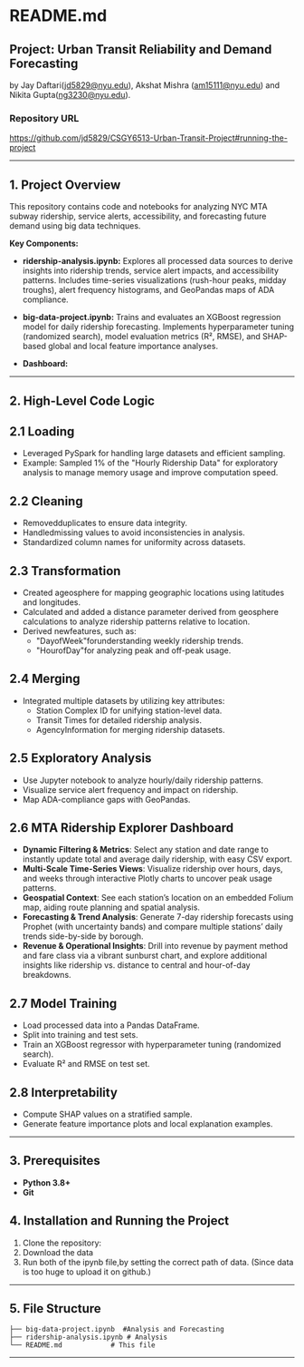 # README.md

## Project: Urban Transit Reliability and Demand Forecasting
by Jay Daftari(jd5829@nyu.edu), Akshat Mishra (am15111@nyu.edu) and Nikita Gupta(ng3230@nyu.edu).

### Repository URL
https://github.com/jd5829/CSGY6513-Urban-Transit-Project#running-the-project

---

## 1. Project Overview
This repository contains code and notebooks for analyzing NYC MTA subway ridership, service alerts, accessibility, and forecasting future demand using big data techniques.

**Key Components:**
- **ridership-analysis.ipynb:** Explores all processed data sources to derive insights into ridership trends, service alert impacts, and accessibility patterns. Includes time-series visualizations (rush-hour peaks, midday troughs), alert frequency histograms, and GeoPandas maps of ADA compliance.
- **big-data-project.ipynb:** Trains and evaluates an XGBoost regression model for daily ridership forecasting. Implements hyperparameter tuning (randomized search), model evaluation metrics (R², RMSE), and SHAP-based global and local feature importance analyses.

-  **Dashboard:**

---

## 2. High-Level Code Logic

## 2.1 Loading

- Leveraged PySpark for handling large datasets and efficient sampling.  
- Example: Sampled 1% of the "Hourly Ridership Data" for exploratory analysis to manage memory usage and improve computation speed.

## 2.2 Cleaning

- Removedduplicates to ensure data integrity.  
- Handledmissing values to avoid inconsistencies in analysis.  
- Standardized column names for uniformity across datasets.

## 2.3 Transformation

- Created ageosphere for mapping geographic locations using latitudes and longitudes.  
- Calculated and added a distance parameter derived from geosphere calculations to analyze ridership patterns relative to location.  
- Derived newfeatures, such as:  
  - "DayofWeek"forunderstanding weekly ridership trends.  
  - "HourofDay"for analyzing peak and off-peak usage.

## 2.4 Merging

- Integrated multiple datasets by utilizing key attributes:  
  - Station Complex ID for unifying station-level data.  
  - Transit Times for detailed ridership analysis.  
  - AgencyInformation for merging ridership datasets.

## 2.5 Exploratory Analysis

- Use Jupyter notebook to analyze hourly/daily ridership patterns.  
- Visualize service alert frequency and impact on ridership.  
- Map ADA-compliance gaps with GeoPandas.
  
## 2.6  MTA Ridership Explorer Dashboard
- **Dynamic Filtering & Metrics**: Select any station and date range to instantly update total and average daily ridership, with easy CSV export.  
- **Multi-Scale Time-Series Views**: Visualize ridership over hours, days, and weeks through interactive Plotly charts to uncover peak usage patterns.  
- **Geospatial Context**: See each station’s location on an embedded Folium map, aiding route planning and spatial analysis.  
- **Forecasting & Trend Analysis**: Generate 7-day ridership forecasts using Prophet (with uncertainty bands) and compare multiple stations’ daily trends side-by-side by borough.  
- **Revenue & Operational Insights**: Drill into revenue by payment method and fare class via a vibrant sunburst chart, and explore additional insights like ridership vs. distance to central and hour-of-day breakdowns.  

## 2.7 Model Training

- Load processed data into a Pandas DataFrame.  
- Split into training and test sets.  
- Train an XGBoost regressor with hyperparameter tuning (randomized search).  
- Evaluate R² and RMSE on test set.

## 2.8 Interpretability

- Compute SHAP values on a stratified sample.  
- Generate feature importance plots and local explanation examples.
---

## 3. Prerequisites
- **Python 3.8+**
- **Git**

## 4. Installation and Running the Project
1. Clone the repository:
2. Download the data
3. Run both of the ipynb file,by setting the correct path of data. (Since data is too huge to upload it on github.)

---

## 5. File Structure
```
├── big-data-project.ipynb  #Analysis and Forecasting
├── ridership-analysis.ipynb # Analysis
└── README.md            # This file
```

---
